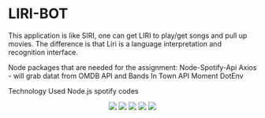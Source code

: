 # LIRI-BOT

This application is like SIRI, one can get LIRI to play/get songs and pull up movies. The difference is that Liri is a language interpretation and recognition interface.

Node packages that are needed for the assignment:
    Node-Spotify-Api
    Axios - will grab datat from OMDB API and Bands In Town API
    Moment
    DotEnv

Technology Used
Node.js
spotify codes


<p align="center">
    <img src="One.png">
    <img src="wantit.png">
    <img src="concert-this.png">
    <img src="searchmovie.png">
    <img src="whatsays.png">